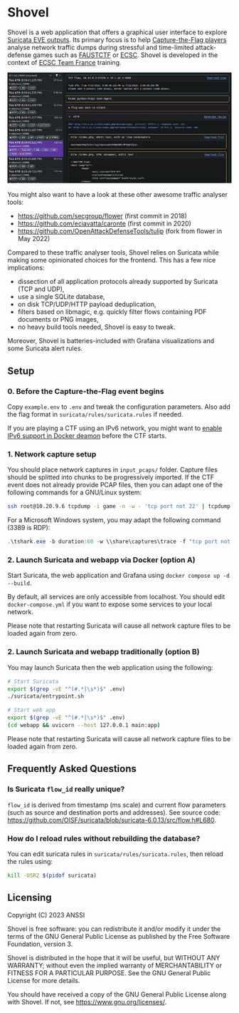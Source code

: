 # Shovel

Shovel is a web application that offers a graphical user interface to explore
[Suricata EVE outputs](https://docs.suricata.io/en/suricata-7.0.1/output/eve/eve-json-output.html).
Its primary focus is to help [Capture-the-Flag players](https://en.wikipedia.org/wiki/Capture_the_flag_(cybersecurity))
analyse network traffic dumps during stressful and time-limited attack-defense games such as
[FAUSTCTF](https://faustctf.net/) or [ECSC](https://ecsc.eu/).
Shovel is developed in the context of
[ECSC Team France](https://ctftime.org/team/159269/) training.

![Shovel during ENOWARS7](./.github/demo.webp)

You might also want to have a look at these other awesome traffic analyser tools:

  - https://github.com/secgroup/flower (first commit in 2018)
  - https://github.com/eciavatta/caronte (first commit in 2020)
  - https://github.com/OpenAttackDefenseTools/tulip (fork from flower in May 2022)

Compared to these traffic analyser tools, Shovel relies on Suricata while making
some opinionated choices for the frontend. This has a few nice implications:

  - dissection of all application protocols already supported by Suricata (TCP and UDP),
  - use a single SQLite database,
  - on disk TCP/UDP/HTTP payload deduplication,
  - filters based on libmagic, e.g. quickly filter flows containing PDF documents or PNG images,
  - no heavy build tools needed, Shovel is easy to tweak.

Moreover, Shovel is batteries-included with Grafana visualizations and some Suricata alert rules.

## Setup

### 0. Before the Capture-the-Flag event begins

Copy `example.env` to `.env` and tweak the configuration parameters.
Also add the flag format in `suricata/rules/suricata.rules` if needed.

If you are playing a CTF using an IPv6 network, you might want to [enable IPv6 support in Docker deamon](https://docs.docker.com/config/daemon/ipv6/) before the CTF starts.

### 1. Network capture setup

You should place network captures in `input_pcaps/` folder.
Capture files should be splitted into chunks to be progressively imported.
If the CTF event does not already provide PCAP files, then you can adapt one
of the following commands for a GNU/Linux system:
```bash
ssh root@10.20.9.6 tcpdump -i game -n -w - 'tcp port not 22' | tcpdump -n -r - -G 30 -w input_pcaps/trace-%Y-%m-%d_%H-%M-%S.pcap
```
For a Microsoft Windows system, you may adapt the following command (3389 is RDP):
```powershell
.\tshark.exe -b duration:60 -w \\share\captures\trace -f "tcp port not 3389"
```

### 2. Launch Suricata and webapp via Docker (option A)

Start Suricata, the web application and Grafana using `docker compose up -d --build`.

By default, all services are only accessible from localhost.
You should edit `docker-compose.yml` if you want to expose some services to your local network.

Please note that restarting Suricata will cause all network capture files to be loaded again from zero.

### 2. Launch Suricata and webapp traditionally (option B)

You may launch Suricata then the web application using the following:
```bash
# Start Suricata
export $(grep -vE "^(#.*|\s*)$" .env)
./suricata/entrypoint.sh
```

```bash
# Start web app
export $(grep -vE "^(#.*|\s*)$" .env)
(cd webapp && uvicorn --host 127.0.0.1 main:app)
```

Please note that restarting Suricata will cause all network capture files to be loaded again from zero.

## Frequently Asked Questions

### Is Suricata `flow_id` really unique?

`flow_id` is derived from timestamp (ms scale) and current flow parameters (such
as source and destination ports and addresses). See source code:
<https://github.com/OISF/suricata/blob/suricata-6.0.13/src/flow.h#L680>.

### How do I reload rules without rebuilding the database?

You can edit suricata rules in `suricata/rules/suricata.rules`, then reload the rules
using:
```bash
kill -USR2 $(pidof suricata)
```

## Licensing

Copyright (C) 2023  ANSSI

Shovel is free software: you can redistribute it and/or modify it under the terms of the GNU General Public License as published by the Free Software Foundation, version 3.

Shovel is distributed in the hope that it will be useful, but WITHOUT ANY WARRANTY; without even the implied warranty of MERCHANTABILITY or FITNESS FOR A PARTICULAR PURPOSE. See the GNU General Public License for more details.

You should have received a copy of the GNU General Public License along with Shovel. If not, see <https://www.gnu.org/licenses/>.
